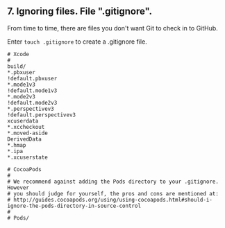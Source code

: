 
## 7. Ignoring files. File ".gitignore".

From time to time, there are files you don't want Git to check in to GitHub.

Enter ```touch .gitignore``` to create a .gitignore file.

```
# Xcode
#
build/
*.pbxuser
!default.pbxuser
*.mode1v3
!default.mode1v3
*.mode2v3
!default.mode2v3
*.perspectivev3
!default.perspectivev3
xcuserdata
*.xccheckout
*.moved-aside
DerivedData
*.hmap
*.ipa
*.xcuserstate

# CocoaPods
#
# We recommend against adding the Pods directory to your .gitignore. However
# you should judge for yourself, the pros and cons are mentioned at:
# http://guides.cocoapods.org/using/using-cocoapods.html#should-i-ignore-the-pods-directory-in-source-control
#
# Pods/
```


